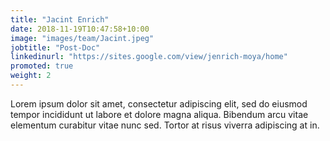 ```yaml
---
title: "Jacint Enrich"
date: 2018-11-19T10:47:58+10:00
image: "images/team/Jacint.jpeg"
jobtitle: "Post-Doc"
linkedinurl: "https://sites.google.com/view/jenrich-moya/home"
promoted: true
weight: 2
---
```


Lorem ipsum dolor sit amet, consectetur adipiscing elit, sed do eiusmod tempor incididunt ut labore et dolore magna aliqua. Bibendum arcu vitae elementum curabitur vitae nunc sed. Tortor at risus viverra adipiscing at in.
